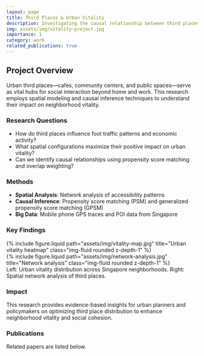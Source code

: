 ```yaml
---
layout: page
title: Third Places & Urban Vitality
description: Investigating the causal relationship between third places and urban vitality in Singapore
img: assets/img/vitality-project.jpg
importance: 1
category: work
related_publications: true
---
```


## Project Overview

Urban third places—cafes, community centers, and public spaces—serve as vital hubs for social interaction beyond home and work. This research employs spatial modeling and causal inference techniques to understand their impact on neighborhood vitality.

### Research Questions

- How do third places influence foot traffic patterns and economic activity?
- What spatial configurations maximize their positive impact on urban vitality?
- Can we identify causal relationships using propensity score matching and overlap weighting?

### Methods

- **Spatial Analysis**: Network analysis of accessibility patterns
- **Causal Inference**: Propensity score matching (PSM) and generalized propensity score matching (GPSM)
- **Big Data**: Mobile phone GPS traces and POI data from Singapore

### Key Findings

<div class="row mt-3">
    <div class="col-sm mt-3 mt-md-0">
        {% include figure.liquid path="assets/img/vitality-map.jpg" title="Urban vitality heatmap" class="img-fluid rounded z-depth-1" %}
    </div>
    <div class="col-sm mt-3 mt-md-0">
        {% include figure.liquid path="assets/img/network-analysis.jpg" title="Network analysis" class="img-fluid rounded z-depth-1" %}
    </div>
</div>
<div class="caption">
    Left: Urban vitality distribution across Singapore neighborhoods. Right: Spatial network analysis of third places.
</div>

### Impact

This research provides evidence-based insights for urban planners and policymakers on optimizing third place distribution to enhance neighborhood vitality and social cohesion.

### Publications

Related papers are listed below.
